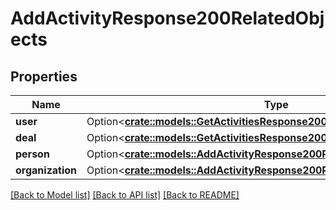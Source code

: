 # AddActivityResponse200RelatedObjects

## Properties

Name | Type | Description | Notes
------------ | ------------- | ------------- | -------------
**user** | Option<[**crate::models::GetActivitiesResponse200RelatedObjectsUser**](getActivitiesResponse200_related_objects_user.md)> |  | [optional]
**deal** | Option<[**crate::models::GetActivitiesResponse200RelatedObjectsDeal**](getActivitiesResponse200_related_objects_deal.md)> |  | [optional]
**person** | Option<[**crate::models::AddActivityResponse200RelatedObjectsPerson**](addActivityResponse200_related_objects_person.md)> |  | [optional]
**organization** | Option<[**crate::models::AddActivityResponse200RelatedObjectsOrganization**](addActivityResponse200_related_objects_organization.md)> |  | [optional]

[[Back to Model list]](../README.md#documentation-for-models) [[Back to API list]](../README.md#documentation-for-api-endpoints) [[Back to README]](../README.md)


